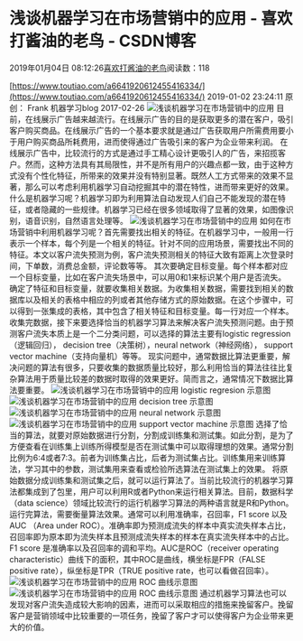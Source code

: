 
# 浅谈机器学习在市场营销中的应用 - 喜欢打酱油的老鸟 - CSDN博客


2019年01月04日 08:12:26[喜欢打酱油的老鸟](https://me.csdn.net/weixin_42137700)阅读数：118


[https://www.toutiao.com/a6641920612455416334/](https://www.toutiao.com/a6641920612455416334/)
2019-01-02 23:24:11
原创： Frank 机器学习blog 2017-02-26
![浅谈机器学习在市场营销中的应用](http://p9.pstatp.com/large/pgc-image/22244984aa9c49d3b602fe687090c55b)
目前，在线展示广告越来越流行。在线展示广告的目的是获取更多的潜在客户，吸引客户购买商品。在线展示广告的一个基本要求就是通过广告获取用户所需费用要小于用户购买商品所耗费用，进而使得通过广告吸引来的客户为企业带来利润。
在线展示广告中，比较流行的方式是通过手工精心设计更吸引人的广告，来招揽客户。然而，这种方法具有其局限性，并不是所有用户的兴趣点都一致，由于这种方式没有个性化特征，所带来的效果并没有特别显著。既然人工方式带来的效果不显著，那么可以考虑利用机器学习自动挖掘其中的潜在特性，进而带来更好的效果。
什么是机器学习呢？机器学习即为利用算法自动发现人们自己不能发现的潜在特征，或者隐藏的一些规律。机器学习已经在很多领域取得了显著的效果，如图像识别，语音识别，自然语言处理等。
![浅谈机器学习在市场营销中的应用](http://p99.pstatp.com/large/pgc-image/1546442502828d9a10c0e48)
如何在市场营销中利用机器学习呢？首先需要找出相关的特征。在机器学习中，一般用一行表示一个样本，每个列是一个相关的特征。针对不同的应用场景，需要找出不同的特征。本文以客户流失预测为例，客户流失预测相关的特征大致有距离上次登录时间，下单数，消费总金额，评论数等等。
其次要确定目标变量。每个样本都对应一个目标变量，比如在客户流失场景中，可以用0和1来标识某个用户是否流失。
确定了特征和目标变量，就要收集相关数据。为收集相关数据，需要找到相关的数据库以及相关的表格中相应的列或者其他存储方式的原始数据。在这个步骤中，可以得到一张集成的表格，其中包含了相关特征和目标变量。每一行对应一个样本。
收集完数据，接下来要选择恰当的机器学习算法来解决客户流失预测问题。由于预测客户流失本质上是一个二分类问题，可以选择的算法主要有logistic regression（逻辑回归）， decision tree（决策树），neural network（神经网络）， support vector machine（支持向量机）等等。 现实问题中，通常数据比算法更重要，解决问题的算法有很多，只要收集的数据质量比较好，那么利用恰当的算法往往比复杂算法用于质量比较差的数据时取得的效果更好。简而言之，通常情况下数据比算法要重要。
![浅谈机器学习在市场营销中的应用](http://p3.pstatp.com/large/pgc-image/c16dae23c16d4cf986fb1b6f2b961cc6)
logistic regresion 示意图
![浅谈机器学习在市场营销中的应用](http://p3.pstatp.com/large/pgc-image/f69721f5b65e44dc9a33d38466d72068)
decision tree 示意图
![浅谈机器学习在市场营销中的应用](http://p9.pstatp.com/large/pgc-image/4916981c2f8a49e2b579f40f970a5d1c)
neural network 示意图
![浅谈机器学习在市场营销中的应用](http://p99.pstatp.com/large/pgc-image/c7fed8328ac045d687158c6b02ad5244)
support vector machine 示意图
选择了恰当的算法，就要对原始数据进行分割，分割成训练集和测试集。如此分割，是为了方便查看在训练集上训练所得模型是否在测试集中可以取得理想的效果。通常分割比例为6:4或者7:3。前者为训练集占比，后者为测试集占比。训练集用来训练算法，学习其中的参数，测试集用来查看或检验所选算法在测试集上的效果。
将原始数据分成训练集和测试集之后，就可以运行算法了。当前比较流行的机器学习算法都集成到了包里，用户可以利用R或者Python来运行相关算法。目前，数据科学（data science）领域比较流行的运行机器学习算法的两种语言就是R和Python。
运行完算法，需要衡量算法效果。通常可以利用准确率，召回率，F1 score 以及AUC （Area under ROC）。准确率即为预测成流失的样本中真实流失样本占比，召回率即为原本即为流失样本且预测成流失样本的样本在真实流失样本中的占比。F1 score 是准确率以及召回率的调和平均。AUC是ROC（receiver operating characteristic）曲线下的面积，其中ROC是曲线，横坐标是FPR（FALSE positive rate），纵坐标是TPR（TRUE positive rate，也可以看做召回率）。
![浅谈机器学习在市场营销中的应用](http://p99.pstatp.com/large/pgc-image/18a9e24aca7c46e6bce7e3b15750ebb0)
ROC 曲线示意图
![浅谈机器学习在市场营销中的应用](http://p99.pstatp.com/large/pgc-image/18a9e24aca7c46e6bce7e3b15750ebb0)
ROC 曲线示意图
通过机器学习算法也可以发现对客户流失造成较大影响的因素，进而可以采取相应的措施来挽留客户。挽留客户是营销领域中比较重要的一项任务，挽留了客户才可以使得客户为企业带来更大的价值。

